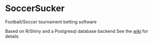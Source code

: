 # SoccerSucker
Football/Soccer tournament betting software

Based on R/Shiny and a Postgresql database backend
See the [wiki](/wiki) for details
